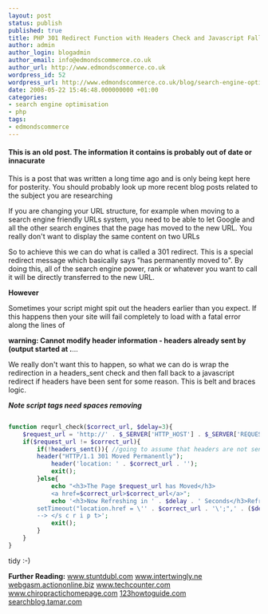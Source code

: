 ```yaml
---
layout: post
status: publish
published: true
title: PHP 301 Redirect Function with Headers Check and Javascript Fallback
author: admin
author_login: blogadmin
author_email: info@edmondscommerce.co.uk
author_url: http://www.edmondscommerce.co.uk
wordpress_id: 52
wordpress_url: http://www.edmondscommerce.co.uk/blog/search-engine-optimisation/php-301-redirect-function-with-headers-check-and-javascript-fallback/
date: 2008-05-22 15:46:48.000000000 +01:00
categories:
- search engine optimisation
- php
tags:
- edmondscommerce
---
```

<div class="oldpost"><h4>This is an old post. The information it contains is probably out of date or innacurate</h4>
<p>
This is a post that was written a long time ago and is only being kept here for posterity.
You should probably look up more recent blog posts related to the subject you are researching
</p>
</div>
If you are changing your URL structure, for example when moving to a search engine friendly URLs system, you need to be able to let Google and all the other search engines that the page has moved to the new URL. You really don't want to display the same content on two URLs

So to achieve this we can do what is called a 301 redirect. This is a special redirect message which basically says "has permanently moved to". By doing this, all of the search engine power, rank or whatever you want to call it will be directly transferred to the new URL.

<strong>However</strong>

Sometimes your script might spit out the headers earlier than you expect. If this happens then your site will fail completely to load with a fatal error along the lines of 

<strong>warning: Cannot modify header information - headers already sent by (output started at .</strong>...

We really don't want this to happen, so what we can do is wrap the redirection in a headers_sent check and then fall back to a javascript redirect if headers have been sent for some reason. This is belt and braces logic.

<i><b>Note script tags need spaces removing</b></i>
```php

function requrl_check($correct_url, $delay=3){
	$request_url = 'http://' . $_SERVER['HTTP_HOST'] . $_SERVER['REQUEST_URI'];
	if($request_url != $correct_url){
		if(!headers_sent()){ //going to assume that headers are not sent
		header("HTTP/1.1 301 Moved Permanently");
 			header('location: ' . $correct_url . ''); 
 			exit();
 		}else{
 			echo "<h3>The Page $request_url has Moved</h3>
 			<a href=$correct_url>$correct_url</a>";
 			echo '<h3>Now Refreshing in ' . $delay . ' Seconds</h3>Refreshing to:<br>' . $correct_url . '<s c r i p t type="text/JavaScript"><!--
	    setTimeout("location.href = \'' . $correct_url . '\';",' . ($delay * 1000) . ');
	    --> </s c r i p t>';
	    	exit();
		}
	}
}

```


tidy :-)

<b>Further Reading:</b>
<a rel="nofollow" href="http://www.stuntdubl.com/2005/09/06/301-redirects/">www.stuntdubl.com</a>
<a rel="nofollow" href="http://www.intertwingly.net/blog/911.html">www.intertwingly.ne</a>
<a rel="nofollow" href="http://webgasm.actiononline.biz/seo/?p=87">webgasm.actiononline.biz</a>
<a rel="nofollow" href="http://www.techcounter.com/seo/permalink-migration-for-a-wordpress-blog-using-a-301-redirect/">www.techcounter.com</a>
<a rel="nofollow" href="http://www.chiropractichomepage.com/2007/03/16/chiropractor-web-page-gets-301-redirect/">www.chiropractichomepage.com</a>
<a rel="nofollow" href="http://123howtoguide.com/seo/how-to-redirect-a-web-page-using-301-redirect">123howtoguide.com</a>
<a rel="nofollow" href="http://searchblog.tamar.com/2007/07/understanding-t.html">searchblog.tamar.com</a>
